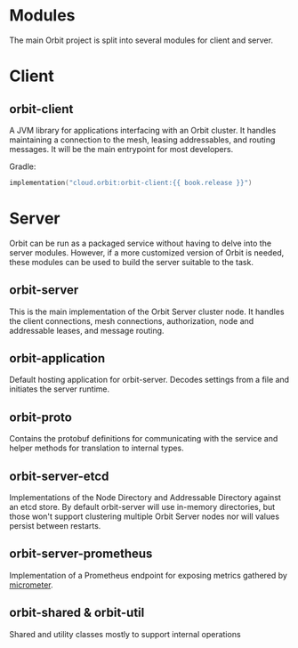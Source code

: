 # Modules
The main Orbit project is split into several modules for client and server.

# Client
## orbit-client
A JVM library for applications interfacing with an Orbit cluster. It handles maintaining a connection to the mesh, leasing addressables, and routing messages. It will be the main entrypoint for most developers.

Gradle:
```kotlin
implementation("cloud.orbit:orbit-client:{{ book.release }}")
```

# Server
Orbit can be run as a packaged service without having to delve into the server modules. However, if a more customized version of Orbit is needed, these modules can be used to build the server suitable to the task.

## orbit-server
This is the main implementation of the Orbit Server cluster node. It handles the client connections, mesh connections, authorization, node and addressable leases, and message routing.

## orbit-application
Default hosting application for orbit-server. Decodes settings from a file and initiates the server runtime.

## orbit-proto
Contains the protobuf definitions for communicating with the service and helper methods for translation to internal types.

## orbit-server-etcd
Implementations of the Node Directory and Addressable Directory against an etcd store. By default orbit-server will use in-memory directories, but those won't support clustering multiple Orbit Server nodes nor will values persist between restarts.

## orbit-server-prometheus
Implementation of a Prometheus endpoint for exposing metrics gathered by [micrometer](https://micrometer.io).


## orbit-shared & orbit-util
Shared and utility classes mostly to support internal operations
